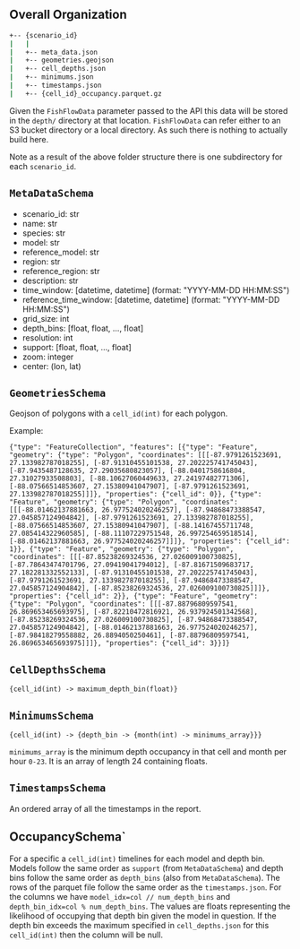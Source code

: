 ## Overall Organization

```bash
+-- {scenario_id}
|   | 
|   +-- meta_data.json
|   +-- geometries.geojson
|   +-- cell_depths.json
|   +-- minimums.json
|   +-- timestamps.json
|   +-- {cell_id}_occupancy.parquet.gz
```

Given the `FishFlowData` parameter passed to the API this data will be stored in the `depth/` directory at that location. `FishFlowData` can refer either to an S3 bucket directory or a local directory. As such there is nothing to actually build here.

Note as a result of the above folder structure there is one subdirectory for each `scenario_id`.

## `MetaDataSchema`

- scenario_id: str
- name: str
- species: str
- model: str
- reference_model: str
- region: str
- reference_region: str
- description: str
- time_window: \[datetime, datetime] (format: "YYYY-MM-DD HH:MM:SS")
- reference_time_window: \[datetime, datetime] (format: "YYYY-MM-DD HH:MM:SS")
- grid_size: int
- depth_bins: \[float, float, ..., float]
- resolution: int
- support: \[float, float, ..., float]
- zoom: integer
- center: (lon, lat)

## `GeometriesSchema`

Geojson of polygons with a `cell_id(int)` for each polygon. 

Example: 
```
{"type": "FeatureCollection", "features": [{"type": "Feature", "geometry": {"type": "Polygon", "coordinates": [[[-87.9791261523691, 27.133982787018255], [-87.91310455101538, 27.202225741745043], [-87.9435487128635, 27.29035680823057], [-88.0401758616804, 27.31027933508803], [-88.10627060449633, 27.24197482771306], [-88.07566514853607, 27.15380941047907], [-87.9791261523691, 27.133982787018255]]]}, "properties": {"cell_id": 0}}, {"type": "Feature", "geometry": {"type": "Polygon", "coordinates": [[[-88.01462137881663, 26.977524020246257], [-87.94868473388547, 27.045857124904842], [-87.9791261523691, 27.133982787018255], [-88.07566514853607, 27.15380941047907], [-88.14167455711748, 27.085414322960585], [-88.11107229751548, 26.997254659518514], [-88.01462137881663, 26.977524020246257]]]}, "properties": {"cell_id": 1}}, {"type": "Feature", "geometry": {"type": "Polygon", "coordinates": [[[-87.85238269324536, 27.026009100730825], [-87.78643474701796, 27.09419041794012], [-87.81671509683717, 27.182281332552133], [-87.91310455101538, 27.202225741745043], [-87.9791261523691, 27.133982787018255], [-87.94868473388547, 27.045857124904842], [-87.85238269324536, 27.026009100730825]]]}, "properties": {"cell_id": 2}}, {"type": "Feature", "geometry": {"type": "Polygon", "coordinates": [[[-87.88796809597541, 26.869653465693975], [-87.82210472816921, 26.937924501342568], [-87.85238269324536, 27.026009100730825], [-87.94868473388547, 27.045857124904842], [-88.01462137881663, 26.977524020246257], [-87.98418279558882, 26.8894050250461], [-87.88796809597541, 26.869653465693975]]]}, "properties": {"cell_id": 3}}]}
```

## `CellDepthsSchema`

`{cell_id(int) -> maximum_depth_bin(float)}`

## `MinimumsSchema`

`{cell_id(int) -> {depth_bin -> {month(int) -> minimums_array}}}`

`minimums_array` is the minimum depth occupancy in that cell and month per hour `0-23`. It is an array of length 24 containing floats.

## `TimestampsSchema`

An ordered array of all the timestamps in the report.

## OccupancySchema`

For a specific a `cell_id(int)` timelines for each model and depth bin. Models follow the same order as `support` (from `MetaDataSchema`) and depth bins follow the same order as `depth_bins` (also from `MetaDataSchema`). The rows of the parquet file follow the same order as the `timestamps.json`. For the columns we have `model_idx=col // num_depth_bins` and `depth_bin_idx=col % num_depth_bins`. The values are floats representing the likelihood of occupying that depth bin given the model in question. If the depth bin exceeds the maximum specified in `cell_depths.json` for this `cell_id(int)` then the column will be null. 

